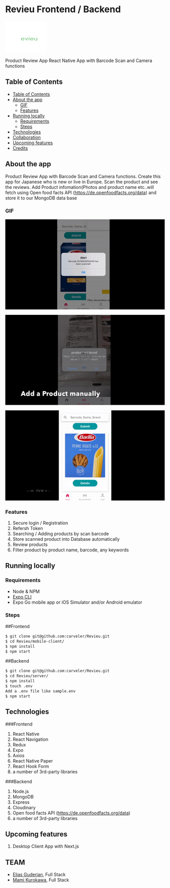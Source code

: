 # Revieu Frontend / Backend

<img src="./mobile-client/assets/RevieuLogo.png" alt="revieu" width="130px" height="100px" />


Product Review App React Native App with Barcode Scan and Camera functions  


## Table of Contents

  - [Table of Contents](#table-of-contents)
  - [About the app](#about-the-app)
    - [GIF](#gif)
    - [Features](#features)
  - [Running locally](#running-locally)
    - [Requirements](#requirements)
    - [Steps](#steps)
  - [Technologies](#technologies)
  - [Collaboration](#collaboration)
  - [Upcoming features](#upcoming-features)
  - [Credits](#credits)

## About the app

Product Review App with Barcode Scan and Camera functions.
Create this app for Japanese who is new or live in Europe.
Scan the product and see the reviews. 
Add Product infomation(Photos and product name etc..will fetch using Open food facts API (https://de.openfoodfacts.org/data) and store it to our MongoDB data base


### GIF

![alt text](./mobile-client/assets/scan.gif "Scan & Search product")

![alt text](./mobile-client/assets/add.gif "Add product")

![alt text](./mobile-client/assets/login.gif "Login")



### Features

1. Secure login / Registration 
2. Refersh Token
3. Searching / Adding products by scan barcode
4. Store scanned product into Database automatically
5. Review products
6. Filter product by product name, barcode, any keywords



## Running locally

### Requirements

- Node & NPM
- [Expo CLI](https://docs.expo.io/workflow/expo-cli/)
- Expo Go mobile app or iOS Simulator and/or Android emulator

### Steps

##Frontend

```
$ git clone git@github.com:carveler/Revieu.git
$ cd Revieu/mobile-client/  
$ npm install 
$ npm start
```

##Backend

```
$ git clone git@github.com:carveler/Revieu.git
$ cd Revieu/server/
$ npm install 
$ touch .env
Add a .env file like sample.env
$ npm start
```
## Technologies

###Frontend

1. React Native
2. React Navigation
3. Redux 
4. Expo
5. Axios
6. React Native Paper
7. React Hook Form
8. a number of 3rd-party libraries

###Backend

1. Node.js
2. MongoDB
3. Express
4. Cloudinary
5. Open food facts API (https://de.openfoodfacts.org/data)
6. a number of 3rd-party libraries



## Upcoming features

1. Desktop Client App with Next.js


## TEAM

- [Elias Guderian](https://github.com/GuderianE), Full Stack
- [Mami Kurokawa](https://github.com/carveler), Full Stack


